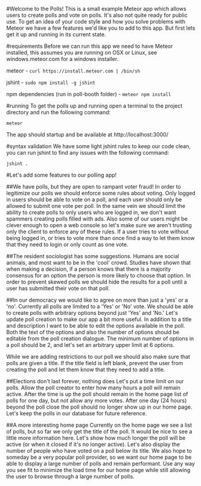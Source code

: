 #Welcome to the Polls!
This is a small example Meteor app which allows users to create polls and vote on polls. It's also not quite ready for 
public use. To get an idea of your code style and how you solve problems with Meteor we have a few features we'd like 
you to add to this app. But first lets get it up and running in its current state.

#requirements
Before we can run this app we need to have Meteor installed, this assumes you are running on OSX or Linux, 
see windows.meteor.com for a windows installer.

meteor -  `curl https://install.meteor.com | /bin/sh`

jshint -  `sudo npm install -g jshint`

npm dependencies (run in poll-booth folder) - `meteor npm install`  

#running
To get the polls up and running open a terminal to the project directory and run the following command:

    meteor
    
The app should startup and be available at  http://localhost:3000/
 

#syntax validation
We have some light jshint rules to keep our code clean, you can run jshint to find any issues with the following command:

    jshint .
    
#Let's add some features to our polling app!

##We have polls, but they are open to rampant voter fraud! 
In order to legitimize our polls we should enforce some rules about voting. Only logged in users should be able to vote 
on a poll, and each user should only be allowed to submit one vote per poll. In the same vein we should limit the ability 
to create polls to only users who are logged in, we don't want spammers creating polls filled with ads. Also some of our 
users might be clever enough to open a web console so let's make sure we aren't trusting only the client to enforce any 
of these rules. If a user tries to vote without being logged in, or tries to vote more than once find a way to let them 
know that they need to login or only count as one vote.

##The resident sociologist has some suggestions.
Humans are social animals, and most want to be in the 'cool' crowd. Studies have shown that when making a decision, if a 
person knows that there is a majority consensus for an option the person is more likely to choose that option.
In order to prevent skewed polls we should hide the results for a poll until a user has submitted their vote on that poll.

##In our democracy we would like to agree on more than just a 'yes' or a 'no'.
Currently all polls are limited to a 'Yes' or 'No' vote. We should be able to create polls with arbitrary options beyond 
just 'Yes' and 'No.' Let's update poll creation to make our app a bit more useful. In addition to a title and 
description I want to be able to edit the options available in the poll. Both the text of the options and also the number 
of options should be editable from the poll creation dialogue. The minimum number of options in a poll should 
be 2, and let's set an arbitrary upper limit at 6 options.

While we are adding restrictions to our poll we should also make sure that polls are given a title. If 
the title field is left blank, prevent the user from creating the poll and let them know that they need to add a title.

##Elections don't last forever, nothing does
Let's put a time limit on our polls. Allow the poll creator to enter how many hours a poll will remain 
active. After the time is up the poll should remain in the home page list of polls for one day, but not allow any more 
votes. After one day (24 hours) beyond the poll close the poll should no longer show up in our home page. Let's keep 
the polls in our database for future reference.

##A more interesting home page
Currently on the home page we see a list of polls, but so far we only get the title of the poll. It would be nice to 
see a little more information here. Let's show how much longer the poll will be active (or when it closed if it's no 
longer active). Let's also display the number of people who have voted on a poll below its title. We also hope to someday 
be a very popular poll provider, so we want our home page to be able to display a large number of polls and remain 
performant. Use any way you see fit to minimize the load time for our home page while still allowing the user to browse 
through a large number of polls.




